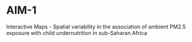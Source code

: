 # AIM-1
Interactive Maps - Spatial variability in the association of ambient PM2.5 exposure with child undernutrition in sub-Saharan Africa
